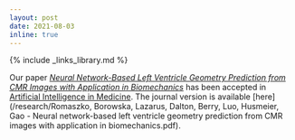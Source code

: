 ```yaml
---
layout: post
date: 2021-08-03
inline: true
---
```

{% include _links_library.md %}

Our paper [_Neural Network-Based Left Ventricle Geometry Prediction from CMR Images with Application in Biomechanics_](/projects/9_project) has been accepted in [Artificial Intelligence in Medicine](https://doi.org/10.1016/j.artmed.2021.102140). The journal version is available [here](/research/Romaszko, Borowska, Lazarus, Dalton, Berry, Luo, Husmeier, Gao - Neural network-based left ventricle geometry prediction from CMR images with application in biomechanics.pdf).